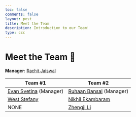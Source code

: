 ```yaml
---
toc: false
comments: false
layout: post
title: Meet the Team
description: Introduction to our Team!
type: ccc
---
```


# Meet the Team 🚀

**Manager:** [Rachit Jaiswal](https://github.com/rachit-j/)

| **Team #1** | **Team #2**  |
|---------|----------|
| [Evan Svetina](https://github.com/EvanSvetina) (Manager)   | [Ruhaan Bansal](https://github.com/Ruhaan-Bansal) (Manager)  |
| [West Stefany](https://github.com/THEGAMER221148)    | [Nikhil Ekambaram](https://github.com/Nikhile22427)    |
| NONE  | [Zhengji Li](https://github.com/xinjiav2)          |



